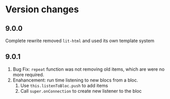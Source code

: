 # Version changes
## 9.0.0 
Complete rewrite removed `lit-html` and used its own template system

## 9.0.1
1. Bug Fix: `repeat` function was not removing old items, which are were no more required.
2. Enahancement: run time listening to new blocs from a bloc.
    1. Use `this.listenToBloc.push` to add items
    2. Call `super.onConnection` to create new listener to the bloc